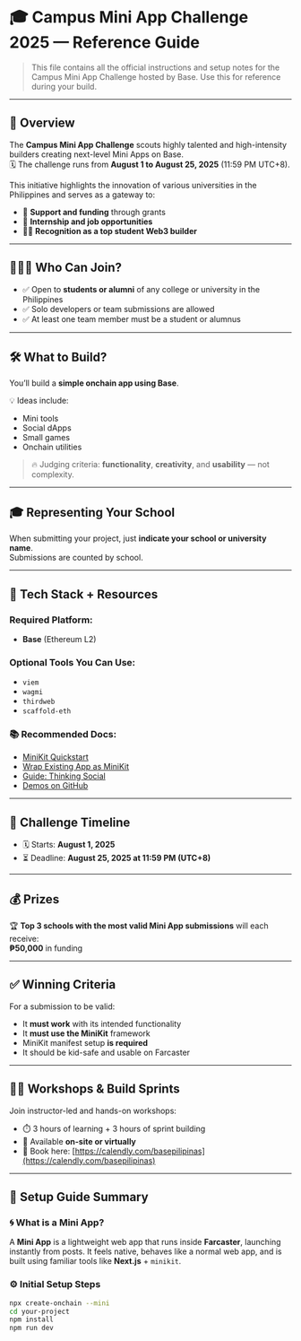 # 🎓 Campus Mini App Challenge 2025 — Reference Guide

> This file contains all the official instructions and setup notes for the Campus Mini App Challenge hosted by Base. Use this for reference during your build.

---

## 📣 Overview

The **Campus Mini App Challenge** scouts highly talented and high-intensity builders creating next-level Mini Apps on Base.  
🗓️ The challenge runs from **August 1 to August 25, 2025** (11:59 PM UTC+8).

This initiative highlights the innovation of various universities in the Philippines and serves as a gateway to:

- 💸 **Support and funding** through grants  
- 💼 **Internship and job opportunities**  
- 🧑‍💻 **Recognition as a top student Web3 builder**

---

## 🧑‍🤝‍🧑 Who Can Join?

- ✅ Open to **students or alumni** of any college or university in the Philippines  
- ✅ Solo developers or team submissions are allowed  
- ✅ At least one team member must be a student or alumnus

---

## 🛠️ What to Build?

You’ll build a **simple onchain app using Base**.

💡 Ideas include:
- Mini tools
- Social dApps
- Small games
- Onchain utilities

> 🔥 Judging criteria: **functionality**, **creativity**, and **usability** — not complexity.

---

## 🎓 Representing Your School

When submitting your project, just **indicate your school or university name**.  
Submissions are counted by school.

---

## 🧰 Tech Stack + Resources

### Required Platform:
- **Base** (Ethereum L2)

### Optional Tools You Can Use:
- `viem`
- `wagmi`
- `thirdweb`
- `scaffold-eth`

### 📚 Recommended Docs:
- [MiniKit Quickstart](https://docs.base.org/wallet-app/build-with-minikit/quickstart)
- [Wrap Existing App as MiniKit](https://docs.base.org/wallet-app/build-with-minikit/existing-app-integration)
- [Guide: Thinking Social](https://docs.base.org/wallet-app/guides/thinking-social)
- [Demos on GitHub](https://github.com/base/demos/tree/master/minikit)

---

## 🏁 Challenge Timeline

- 🗓️ Starts: **August 1, 2025**
- ⏳ Deadline: **August 25, 2025 at 11:59 PM (UTC+8)**

---

## 💰 Prizes

🏆 **Top 3 schools with the most valid Mini App submissions** will each receive:  
**₱50,000** in funding

---

## ✅ Winning Criteria

For a submission to be valid:
- It **must work** with its intended functionality
- It **must use the MiniKit** framework
- MiniKit manifest setup **is required**
- It should be kid-safe and usable on Farcaster

---

## 🧑‍💻 Workshops & Build Sprints

Join instructor-led and hands-on workshops:

- ⏱️ 3 hours of learning + 3 hours of sprint building  
- 📍 Available **on-site or virtually**  
- 📅 Book here: [https://calendly.com/basepilipinas](https://calendly.com/basepilipinas)

---

## 🔐 Setup Guide Summary

### 🌀 What is a Mini App?

A **Mini App** is a lightweight web app that runs inside **Farcaster**, launching instantly from posts. It feels native, behaves like a normal web app, and is built using familiar tools like **Next.js** + `minikit`.

### ⚙️ Initial Setup Steps

```bash
npx create-onchain --mini
cd your-project
npm install
npm run dev
